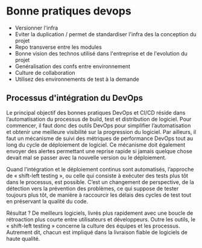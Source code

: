 # Bonne pratiques devops

- Versionner l'infra
- Eviter la duplication / permet de standardiser l'infra des la conception du projet
- Repo transverse entre les modules
- Bonne vision des technos utilisé dans l'entreprise et de l'evolution du projet
- Genéralisation des confs entre environnement
- Culture de collaboration
- Utilisez des environnements de test à la demande

## Processus d'intégration du DevOps 

Le principal objectif des bonnes pratiques DevOps et CI/CD réside dans l’automatisation du processus de build, test et distribution de logiciel. Pour commencer, il faut donc des outils DevOps pour simplifier l’automatisation et obtenir une meilleure visibilité sur la progression du logiciel. Par ailleurs, il faut un mécanisme de suivi des métriques de performance DevOps tout au long du cycle de déploiement de logiciel. Ce mécanisme doit également envoyer des alertes permettant une reprise rapide si jamais quelque chose devait mal se passer avec la nouvelle version ou le déploiement.

Quand l’intégration et le déploiement continus sont automatisés, l’approche de « shift-left testing », ou celle qui consiste à exécuter des tests plus tôt dans le processus, est possible. C’est un changement de perspective, de la détection vers la prévention des problèmes, ce qui suppose de tester toujours plus tôt, de manière à raccourcir les délais des cycles de test tout en préservant la qualité du code.

Résultat ? De meilleurs logiciels, livrés plus rapidement avec une boucle de rétroaction plus courte entre utilisateurs et développeurs. Outre les outils, le « shift-left testing » concerne la culture des équipes et les processus. Autrement dit, chacun est impliqué dans la livraison fiable de logiciels de haute qualité.